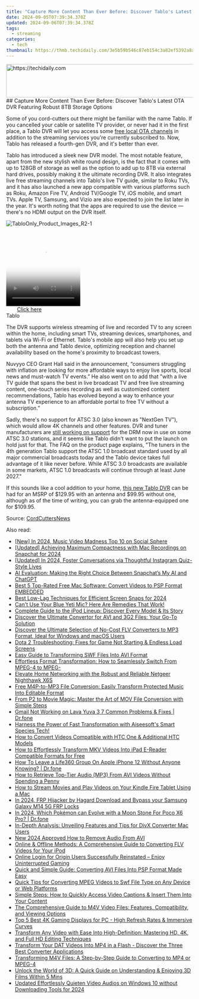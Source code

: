 ```yaml
---
title: "Capture More Content Than Ever Before: Discover Tablo's Latest OTA DVR Featuring Robust 8TB Storage Options"
date: 2024-09-05T07:39:34.378Z
updated: 2024-09-06T07:39:34.378Z
tags:
  - streaming
categories:
  - tech
thumbnail: https://thmb.techidaily.com/3e5b59b546c87eb154c3a82ef5392a8a6adfe519807354c471f9b63bcc3d5b0f.jpg
---
```


<!-- affiliate ads begin -->
<a href="https://appsumo.8odi.net/c/5597632/2100527/7443" target="_top" id="2100527">
  <img src="//a.impactradius-go.com/display-ad/7443-2100527" border="0" alt="https://techidaily.com" width="728" height="90"/>
</a>
<img height="0" width="0" src="https://appsumo.8odi.net/i/5597632/2100527/7443" style="position:absolute;visibility:hidden;" border="0" />
<!-- affiliate ads end -->
## Capture More Content Than Ever Before: Discover Tablo's Latest OTA DVR Featuring Robust 8TB Storage Options

Some of you cord-cutters out there might be familiar with the name Tablo. If you cancelled your cable or satellite TV provider, or never had it in the first place, a Tablo DVR will let you access some [free local OTA channels](https://sound-issues.techidaily.com/how-to-fix-a-non-functioning-steelseries-arctis-pro-microphone-complete-solution/) in addition to the streaming services you're currently subscribed to. Now, Tablo has released a fourth-gen DVR, and it's better than ever.

 Tablo has introduced a sleek new DVR model. The most notable feature, apart from the new stylish white round design, is the fact that it comes with up to 128GB of storage as well as the option to add up to 8TB via external hard drives, possibly making it the ultimate recording DVR. It also integrates live free streaming channels into Tablo's live TV guide, similar to Roku TVs, and it has also launched a new app compatible with various platforms such as Roku, Amazon Fire TV, Android TV/Google TV, iOS mobile, and smart TVs. Apple TV, Samsung, and Vizio are also expected to join the list later in the year. It's worth noting that the apps are required to use the device — there's no HDMI output on the DVR itself.

![TabloOnly_Product_Images_R2-1](https://static1.howtogeekimages.com/wordpress/wp-content/uploads/2023/08/tabloonly_product_images_r2-1.jpg) 

<!-- affiliate ads begin -->
<span id="1374820">
					<video width="200" height="200" style="cursor:pointer"
           poster="//a.impactradius-go.com/display-clicktoplayimage/1374820.png"
           onclick="if(!this.playClicked){this.play();this.setAttribute('controls',true);this.playClicked=true;}">
	   <source src="//a.impactradius-go.com/display-ad/15852-1374820">
	   <img src="//a.impactradius-go.com/display-clicktoplayimage/1374820.png" style="border: none; height: 100%; width: 100%; object-fit: contain">
	</video>
	<div style="width:125px;text-align:center"><a href="javascript:window.open(decodeURIComponent('https%3A%2F%2Fthefitville.pxf.io%2Fc%2F5597632%2F1374820%2F15852'), '_blank');void(0);">Click here</a></div>
</span>
<img height="0" width="0" src="https://imp.pxf.io/i/5597632/1374820/15852" style="position:absolute;visibility:hidden;" border="0" />
<!-- affiliate ads end -->
Tablo

 The DVR supports wireless streaming of live and recorded TV to any screen within the home, including smart TVs, streaming devices, smartphones, and tablets via Wi-Fi or Ethernet. Tablo's mobile app will also help you set up both the antenna and Tablo device, optimizing reception and channel availability based on the home's proximity to broadcast towers.

 Nuvyyo CEO Grant Hall said in the announcement, “consumers struggling with inflation are looking for more affordable ways to enjoy live sports, local news and must-watch TV events.” He also went on to add that "with a live TV guide that spans the best in live broadcast TV and free live streaming content, one-touch series recording as well as customized content recommendations, Tablo has evolved beyond a way to enhance your antenna TV experience to an affordable portal to free TV without a subscription.”

 Sadly, there's no support for ATSC 3.0 (also known as "NextGen TV"), which would allow 4K channels and other features. DVR and tuner manufacturers are [still working on support](https://techidaily.com/solutions-to-restore-deleted-files-from-tecno-by-fonelab-android-recover-data/) for the DRM now in use on some ATSC 3.0 stations, and it seems like Tablo didn't want to put the launch on hold just for that. The FAQ on the product page explains, "The tuners in the 4th generation Tablo support the ATSC 1.0 broadcast standard used by all major commercial broadcasts today and the Tablo device takes full advantage of it like never before. While ATSC 3.0 broadcasts are available in some markets, ATSC 1.0 broadcasts will continue through at least June 2027."

 If this sounds like a cool addition to your home, [this new Tablo DVR](https://www.tablotv.com/product/?v=tablo) can be had for an MSRP of $129.95 with an antenna and $99.95 without one, although as of the time of writing, you can grab the antenna-equipped one for $109.95.

 Source: [CordCuttersNews](https://cordcuttersnews.com/tablo-announces-a-new-4th-gen-ota-dvr/)

<ins class="adsbygoogle"
     style="display:block"
     data-ad-format="autorelaxed"
     data-ad-client="ca-pub-7571918770474297"
     data-ad-slot="1223367746"></ins>



<ins class="adsbygoogle"
     style="display:block"
     data-ad-client="ca-pub-7571918770474297"
     data-ad-slot="8358498916"
     data-ad-format="auto"
     data-full-width-responsive="true"></ins>

<span class="atpl-alsoreadstyle">Also read:</span>
<div><ul>
<li><a href="https://facebook-clips.techidaily.com/new-in-2024-music-video-madness-top-10-on-social-sphere/"><u>[New] In 2024, Music Video Madness  Top 10 on Social Sphere</u></a></li>
<li><a href="https://snapchat-videos.techidaily.com/updated-achieving-maximum-compactness-with-mac-recordings-on-snapchat-for-2024/"><u>[Updated] Achieving Maximum Compactness with Mac Recordings on Snapchat for 2024</u></a></li>
<li><a href="https://instagram-video-recordings.techidaily.com/updated-in-2024-foster-conversations-via-thoughtful-instagram-quiz-style-lives/"><u>[Updated] In 2024, Foster Conversations via Thoughtful Instagram Quiz-Style Lives</u></a></li>
<li><a href="https://tech-hub.techidaily.com/ai-evaluation-making-the-right-choice-between-snapchats-my-ai-and-chatgpt/"><u>AI Evaluation: Making the Right Choice Between Snapchat’s My AI and ChatGPT</u></a></li>
<li><a href="https://media-tips.techidaily.com/best-5-top-rated-free-mac-software-convert-videos-to-psp-format-embedded/"><u>Best 5 Top-Rated Free Mac Software: Convert Videos to PSP Format EMBEDDED</u></a></li>
<li><a href="https://visual-screen-recording.techidaily.com/best-low-lag-techniques-for-efficient-screen-snaps-for-2024/"><u>Best Low-Lag Techniques for Efficient Screen Snaps for 2024</u></a></li>
<li><a href="https://sound-issues.techidaily.com/1723016510772-cant-use-your-blue-yeti-mic-here-are-remedies-that-work/"><u>Can't Use Your Blue Yeti Mic? Here Are Remedies That Work!</u></a></li>
<li><a href="https://media-tips.techidaily.com/complete-guide-to-the-ipod-lineup-discover-every-model-and-its-story/"><u>Complete Guide to the iPod Lineup: Discover Every Model & Its Story</u></a></li>
<li><a href="https://media-tips.techidaily.com/1723620217168-discover-the-ultimate-convertor-for-avi-and-3g2-files-your-go-to-solution/"><u>Discover the Ultimate Convertor for AVI and 3G2 Files: Your Go-To Solution</u></a></li>
<li><a href="https://media-tips.techidaily.com/discover-the-ultimate-selection-of-no-cost-flv-converters-to-mp3-format-ideal-for-windows-and-macos-users/"><u>Discover the Ultimate Selection of No-Cost FLV Converters to MP3 Format, Ideal for Windows and macOS Users</u></a></li>
<li><a href="https://win-able.techidaily.com/dota-2-troubleshooting-fixes-for-game-not-starting-and-endless-load-screens/"><u>Dota 2 Troubleshooting: Fixes for Game Not Starting & Endless Load Screens</u></a></li>
<li><a href="https://media-tips.techidaily.com/easy-guide-to-transforming-swf-files-into-avi-format/"><u>Easy Guide to Transforming SWF Files Into AVI Format</u></a></li>
<li><a href="https://media-tips.techidaily.com/effortless-format-transformation-how-to-seamlessly-switch-from-mpeg-4-to-mpeg/"><u>Effortless Format Transformation: How to Seamlessly Switch From MPEG-4 to MPEG-</u></a></li>
<li><a href="https://buynow-reviews.techidaily.com/elevate-home-networking-with-the-robust-and-reliable-netgeer-nighthawk-x6s/"><u>Elevate Home Networking with the Robust and Reliable Netgeer Nighthawk X6S</u></a></li>
<li><a href="https://media-tips.techidaily.com/free-m4p-to-mp3-file-conversion-easily-transform-protected-music-into-editable-format/"><u>Free M4P-to-MP3 File Conversion: Easily Transform Protected Music Into Editable Format</u></a></li>
<li><a href="https://media-tips.techidaily.com/from-p2-to-movie-magic-master-the-art-of-mov-file-conversion-with-simple-steps/"><u>From P2 to Movie Magic: Master the Art of MOV File Conversion with Simple Steps</u></a></li>
<li><a href="https://howto.techidaily.com/gmail-not-working-on-lava-yuva-3-7-common-problems-and-fixes-drfone-by-drfone-fix-android-problems-fix-android-problems/"><u>Gmail Not Working on Lava Yuva 3 7 Common Problems & Fixes | Dr.fone</u></a></li>
<li><a href="https://media-tips.techidaily.com/1723620213932-harness-the-power-of-fast-transformation-with-aiseesofts-smart-species-tech/"><u>Harness the Power of Fast Transformation with Aiseesoft's Smart Species Tech!</u></a></li>
<li><a href="https://media-tips.techidaily.com/how-to-convert-videos-compatible-with-htc-one-and-additional-htc-models/"><u>How to Convert Videos Compatible with HTC One & Additional HTC Models</u></a></li>
<li><a href="https://media-tips.techidaily.com/how-to-effortlessly-transform-mkv-videos-into-ipad-e-reader-compatible-formats-for-free/"><u>How to Effortlessly Transform MKV Videos Into iPad E-Reader Compatible Formats for Free</u></a></li>
<li><a href="https://location-social.techidaily.com/how-to-leave-a-life360-group-on-apple-iphone-12-without-anyone-knowing-drfone-by-drfone-virtual-ios/"><u>How To Leave a Life360 Group On Apple iPhone 12 Without Anyone Knowing? | Dr.fone</u></a></li>
<li><a href="https://media-tips.techidaily.com/how-to-retrieve-top-tier-audio-mp3-from-avi-videos-without-spending-a-penny/"><u>How to Retrieve Top-Tier Audio (MP3) From AVI Videos Without Spending a Penny</u></a></li>
<li><a href="https://media-tips.techidaily.com/how-to-stream-movies-and-play-videos-on-your-kindle-fire-tablet-using-a-mac/"><u>How to Stream Movies and Play Videos on Your Kindle Fire Tablet Using a Mac</u></a></li>
<li><a href="https://android-frp.techidaily.com/in-2024-frp-hijacker-by-hagard-download-and-bypass-your-samsung-galaxy-m14-5g-frp-locks-by-drfone-android/"><u>In 2024, FRP Hijacker by Hagard Download and Bypass your Samsung Galaxy M14 5G FRP Locks</u></a></li>
<li><a href="https://pokemon-go-android.techidaily.com/in-2024-which-pokemon-can-evolve-with-a-moon-stone-for-poco-x6-pro-drfone-by-drfone-virtual-android/"><u>In 2024, Which Pokémon can Evolve with a Moon Stone For Poco X6 Pro? | Dr.fone</u></a></li>
<li><a href="https://media-tips.techidaily.com/in-depth-analysis-unveiling-features-and-tips-for-divx-converter-mac-users/"><u>In-Depth Analysis: Unveiling Features and Tips for DivX Converter Mac Users</u></a></li>
<li><a href="https://voice-adjusting.techidaily.com/new-2024-approved-how-to-remove-audio-from-avi/"><u>New 2024 Approved How to Remove Audio From AVI</u></a></li>
<li><a href="https://media-tips.techidaily.com/online-and-offline-methods-a-comprehensive-guide-to-converting-flv-videos-for-your-ipod/"><u>Online & Offline Methods: A Comprehensive Guide to Converting FLV Videos for Your iPod</u></a></li>
<li><a href="https://win-blog.techidaily.com/online-login-for-origin-users-successfully-reinstated-enjoy-uninterrupted-gaming/"><u>Online Login for Origin Users Successfully Reinstated – Enjoy Uninterrupted Gaming</u></a></li>
<li><a href="https://media-tips.techidaily.com/quick-and-simple-guide-converting-avi-files-into-psp-format-made-easy/"><u>Quick and Simple Guide: Converting AVI Files Into PSP Format Made Easy</u></a></li>
<li><a href="https://media-tips.techidaily.com/quick-tips-for-converting-mpeg-videos-to-swf-file-type-on-any-device-or-web-platforms/"><u>Quick Tips for Converting MPEG Videos to Swf File Type on Any Device or Web Platforms</u></a></li>
<li><a href="https://media-tips.techidaily.com/simple-steps-how-to-quickly-access-video-captions-and-insert-them-into-your-content/"><u>Simple Steps: How to Quickly Access Video Captions & Insert Them Into Your Content</u></a></li>
<li><a href="https://media-tips.techidaily.com/the-comprehensive-guide-to-m4v-video-files-features-compatibility-and-viewing-options/"><u>The Comprehensive Guide to M4V Video Files: Features, Compatibility, and Viewing Options</u></a></li>
<li><a href="https://hardware-tips.techidaily.com/top-5-best-4k-gaming-displays-for-pc-high-refresh-rates-and-immersive-curves/"><u>Top 5 Best 4K Gaming Displays for PC - High Refresh Rates & Immersive Curves</u></a></li>
<li><a href="https://media-tips.techidaily.com/transform-any-video-with-ease-into-high-definition-mastering-hd-4k-and-full-hd-editing-techniques/"><u>Transform Any Video with Ease Into High-Definition: Mastering HD, 4K, and Full HD Editing Techniques</u></a></li>
<li><a href="https://media-tips.techidaily.com/1723620227859-transform-your-dat-videos-into-mp4-in-a-flash-discover-the-three-best-converter-applications/"><u>Transform Your DAT Videos Into MP4 in a Flash - Discover the Three Best Converter Applications</u></a></li>
<li><a href="https://media-tips.techidaily.com/transforming-m4v-files-a-step-by-step-guide-to-converting-to-mp4-or-mpeg-4/"><u>Transforming M4V Files: A Step-by-Step Guide to Converting to MP4 or MPEG-4</u></a></li>
<li><a href="https://media-tips.techidaily.com/unlock-the-world-of-3d-a-quick-guide-on-understanding-and-enjoying-3d-films-within-5-mins/"><u>Unlock the World of 3D: A Quick Guide on Understanding & Enjoying 3D Films Within 5 Mins</u></a></li>
<li><a href="https://sound-tweaking.techidaily.com/updated-effortlessly-quieten-video-audios-on-windows-10-without-downloading-tools-for-2024/"><u>Updated Effortlessly Quieten Video Audios on Windows 10 without Downloading Tools for 2024</u></a></li>
</ul></div>
